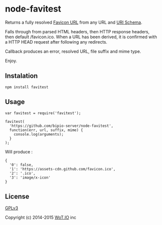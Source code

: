 node-favitest
=============

Returns a fully resolved [Favicon URL](http://en.wikipedia.org/wiki/Favicon) from any URL and [URI Schema](http://en.wikipedia.org/wiki/URI_scheme).

Falls through from parsed HTML headers, then HTTP response headers, then default /favicon.ico. When a URL has been derived, it is confirmed with a HTTP HEAD request after following any redirects.

Callback produces an error, resolved URL, file suffix and mime type.

Enjoy.

## Instalation

`npm install favitest`

## Usage

```
var favitest = require('favitest');

favitest(
  'https://github.com/bipio-server/node-favitest',
  function(err, url, suffix, mime) {
    console.log(arguments);
  }
);
```

Will produce :

```
{
  '0': false,
  '1': 'https://assets-cdn.github.com/favicon.ico',
  '2': '.ico',
  '3': 'image/x-icon'
}
```

## License

[GPLv3](gpl-3.0.txt)

Copyright (c) 2014-2015 [WoT.IO](http://wot.io) inc
